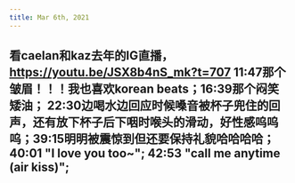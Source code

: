 ```yaml
---
title: Mar 6th, 2021
---
```


## 看caelan和kaz去年的IG直播，https://youtu.be/JSX8b4nS_mk?t=707 11:47那个皱眉！！！我也喜欢korean beats；16:39那个闷笑矮油； 22:30边喝水边回应时候嗓音被杯子兜住的回声，还有放下杯子后下咽时喉头的滑动，好性感呜呜呜；39:15明明被震惊到但还要保持礼貌哈哈哈哈；40:01 "I love you too~"; 42:53 "call me anytime (air kiss)";
